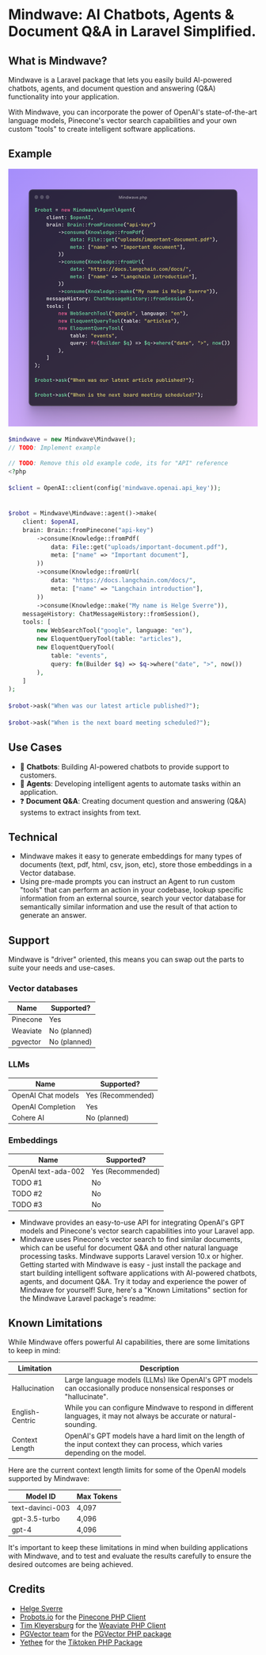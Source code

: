 # Mindwave: AI Chatbots, Agents & Document Q&A in Laravel Simplified.

## What is Mindwave?

Mindwave is a Laravel package that lets you easily build AI-powered chatbots, agents, and document question and
answering (Q&A) functionality into your application.

With Mindwave, you can incorporate the power of OpenAI's state-of-the-art language models, Pinecone's vector search
capabilities and your own custom "tools" to create intelligent software applications.

## Example

![Code Example](/art/code.png)

```php
$mindwave = new Mindwave\Mindwave();
// TODO: Implement example
```

```php
// TODO: Remove this old example code, its for "API" reference
<?php

$client = OpenAI::client(config('mindwave.openai.api_key'));


$robot = Mindwave\Mindwave::agent()->make(
    client: $openAI,
    brain: Brain::fromPinecone("api-key")
        ->consume(Knowledge::fromPdf(
            data: File::get("uploads/important-document.pdf"),
            meta: ["name" => "Important document"],
        ))
        ->consume(Knowledge::fromUrl(
            data: "https://docs.langchain.com/docs/",
            meta: ["name" => "Langchain introduction"],
        ))
        ->consume(Knowledge::make("My name is Helge Sverre")),
    messageHistory: ChatMessageHistory::fromSession(),
    tools: [
        new WebSearchTool("google", language: "en"),
        new EloquentQueryTool(table: "articles"),
        new EloquentQueryTool(
            table: "events",
            query: fn(Builder $q) => $q->where("date", ">", now())
        ),
    ]
);

$robot->ask("When was our latest article published?");

$robot->ask("When is the next board meeting scheduled?");
```

## Use Cases

-   💬 **Chatbots**: Building AI-powered chatbots to provide support to customers.
-   🤖 **Agents**: Developing intelligent agents to automate tasks within an application.
-   ❓ **Document Q&A**: Creating document question and answering (Q&A) systems to extract insights from text.

## Technical

-   Mindwave makes it easy to generate embeddings for many types of documents (text, pdf, html, csv, json, etc), store
    those embeddings in a Vector database.
-   Using pre-made prompts you can instruct an Agent to run custom "tools" that can perform an action in your codebase,
    lookup specific information from an external source, search your vector database for semantically similar information
    and use the result of that action to generate an answer.

## Support

Mindwave is "driver" oriented, this means you can swap out the parts to suite your needs and use-cases.

### Vector databases

| Name     | Supported?   |
| -------- | ------------ |
| Pinecone | Yes          |
| Weaviate | No (planned) |
| pgvector | No (planned) |

### LLMs

| Name               | Supported?        |
| ------------------ | ----------------- |
| OpenAI Chat models | Yes (Recommended) |
| OpenAI Completion  | Yes               |
| Cohere AI          | No (planned)      |

### Embeddings

| Name                | Supported?        |
| ------------------- | ----------------- |
| OpenAI text-ada-002 | Yes (Recommended) |
| TODO #1             | No                |
| TODO #2             | No                |
| TODO #3             | No                |

-   Mindwave provides an easy-to-use API for integrating OpenAI's GPT models and Pinecone's vector search capabilities
    into
    your Laravel app.
-   Mindwave uses Pinecone's vector search to find similar documents, which can be useful for document Q&A and other
    natural language processing tasks.
    Mindwave supports Laravel version 10.x or higher.
    Getting started with Mindwave is easy - just install the package and start building intelligent software applications
    with AI-powered chatbots, agents, and document Q&A. Try it today and experience the power of Mindwave for yourself!
    Sure, here's a "Known Limitations" section for the Mindwave Laravel package's readme:

## Known Limitations

While Mindwave offers powerful AI capabilities, there are some limitations to keep in mind:

| Limitation      | Description                                                                                                                     |
| --------------- | ------------------------------------------------------------------------------------------------------------------------------- |
| Hallucination   | Large language models (LLMs) like OpenAI's GPT models can occasionally produce nonsensical responses or "hallucinate".          |
| English-Centric | While you can configure Mindwave to respond in different languages, it may not always be accurate or natural-sounding.          |
| Context Length  | OpenAI's GPT models have a hard limit on the length of the input context they can process, which varies depending on the model. |

Here are the current context length limits for some of the OpenAI models supported by Mindwave:

| Model ID         | Max Tokens |
| ---------------- | ---------- |
| text-davinci-003 | 4,097      |
| gpt-3.5-turbo    | 4,096      |
| gpt-4            | 4,096      |

It's important to keep these limitations in mind when building applications with Mindwave, and to test and evaluate the
results carefully to ensure the desired outcomes are being achieved.

## Credits

-   [Helge Sverre](https://github.com/helgesverre)
-   [Probots.io](https://github.com/probots-io) for the [Pinecone PHP Client](https://github.com/probots-io/pinecone-php)
-   [Tim Kleyersburg](https://github.com/timkley) for the [Weaviate PHP Client](https://github.com/timkley/weaviate-php)
-   [PGVector team](https://github.com/pgvector/pgvector-php/graphs/contributors) for
    the [PGVector PHP package](https://github.com/pgvector/pgvector-php)
-   [Yethee](https://github.com/yethee) for the [Tiktoken PHP Package](https://github.com/yethee/tiktoken-php)
